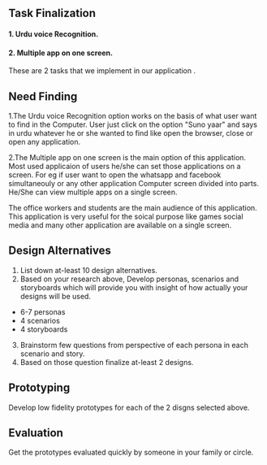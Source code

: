## Task Finalization ##
#### 1. Urdu voice Recognition. ####
#### 2. Multiple app on one screen. ####

These are 2 tasks that we implement in our application .


## Need Finding ##
1.The Urdu voice Recognition option works on the basis of what user want to find in the Computer. User just click on the option "Suno yaar" and says in urdu whatever he or she wanted to find like open the browser, close or open any application.

2.The Multiple app on one screen is the main option of this application. Most used applicaion of users he/she can set those applications on a screen. For eg if user want to open the whatsapp and facebook simultaneouly or any other application Computer screen divided into parts. He/She can view multiple apps on a single screen.

The office workers and students are the main audience of this application. This application is very useful for the soical purpose like games social media and many other application are available on a single screen.                

## Design Alternatives ##

1) List down at-least 10 design alternatives.
2) Based on your research above, Develop personas, scenarios and storyboards which will provide you with insight of how actually your designs will be used.
- 6-7 personas
- 4 scenarios
- 4 storyboards
3) Brainstorm few questions from perspective of each persona in each scenario and story.  
4) Based on those question finalize at-least 2 designs.

## Prototyping ##
Develop low fidelity prototypes for each of the 2 disgns selected above. 


## Evaluation ##
Get the prototypes evaluated quickly by someone in your family or circle.  
